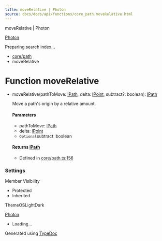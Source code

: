 ```yaml
---
title: moveRelative | Photon
source: docs/docs/api/functions/core_path.moveRelative.html
---
```


moveRelative | Photon

[Photon](../index.html)




Preparing search index...

* [core/path](../modules/core_path.html)
* moveRelative

# Function moveRelative

* moveRelative(pathToMove: [IPath](../interfaces/core_schema.IPath.html), delta: [IPoint](../interfaces/core_schema.IPoint.html), subtract?: boolean): [IPath](../interfaces/core_schema.IPath.html)

  Move a path's origin by a relative amount.

  #### Parameters

  + pathToMove: [IPath](../interfaces/core_schema.IPath.html)
  + delta: [IPoint](../interfaces/core_schema.IPoint.html)
  + `Optional`subtract: boolean

  #### Returns [IPath](../interfaces/core_schema.IPath.html)

  + Defined in [core/path.ts:156](https://github.com/mwhite454/photon/blob/main/packages/photon/src/core/path.ts#L156)

### Settings

Member Visibility

* Protected
* Inherited

ThemeOSLightDark

[Photon](../index.html)

* Loading...

Generated using [TypeDoc](https://typedoc.org/)

